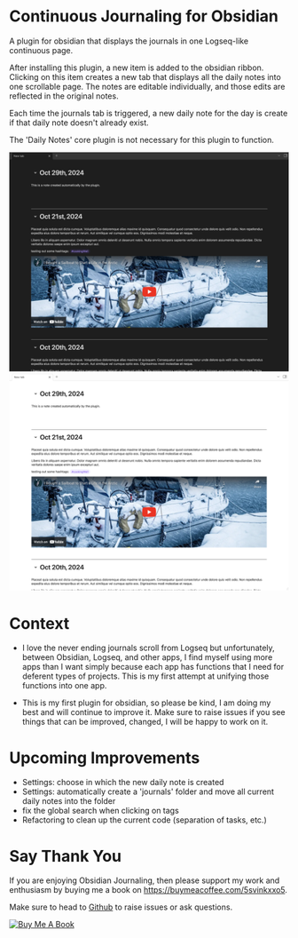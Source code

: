# Continuous Journaling for Obsidian

A plugin for obsidian that displays the journals in one Logseq-like continuous page.

After installing this plugin, a new item is added to the obsidian ribbon. Clicking on this item creates a new tab that displays all the daily notes into one scrollable page. The notes are editable individually, and those edits are reflected in the original notes.

Each time the journals tab is triggered, a new daily note for the day is create if that daily note doesn't already exist.

The 'Daily Notes' core plugin is not necessary for this plugin to function.

![Dark Mode](assets/pluginPresentation-darkv2.png)
![Light Mode](assets/pluginPresentation-lightv2.png)

# Context
- I love the never ending journals scroll from Logseq but unfortunately, between Obsidian, Logseq, and other apps, I find myself using more apps than I want simply because each app has functions that I need for deferent types of projects. This is my first attempt at unifying those functions into one app.

- This is my first plugin for obsidian, so please be kind, I am doing my best and will continue to improve it. Make sure to raise issues if you see things that can be improved, changed, I will be happy to work on it.

# Upcoming Improvements

- Settings: choose in which the new daily note is created
- Settings: automatically create a 'journals' folder and move all current daily notes into the folder
- fix the global search when clicking on tags
- Refactoring to clean up the current code (separation of tasks, etc.)

# Say Thank You

If you are enjoying Obsidian Journaling, then please support my work and enthusiasm by buying me a book on
https://buymeacoffee.com/5svinkxxo5.

Make sure to head to [Github](https://github.com/aurelien81/obsidian-journaling) to raise issues or ask questions.

<a href="https://www.buymeacoffee.com/5SviNkXXo5" target="_blank"><img src="https://cdn.buymeacoffee.com/buttons/v2/default-blue.png" alt="Buy Me A Book" style="height: 60px !important;width: 217px !important;" ></a>




